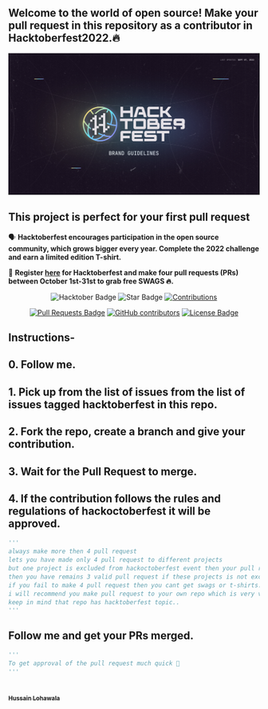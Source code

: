 ## Welcome to the world of open source! Make your pull request in this repository as a contributor in Hacktoberfest2022.🔥
![Hacktoberfest 2021](static/logo.png)


## This project is perfect for your first pull request

🗣 **Hacktoberfest encourages participation in the open source community, which grows bigger every year. Complete the 2022 challenge and earn a limited edition T-shirt.**

📢 **Register [here](https://hacktoberfest.digitalocean.com) for Hacktoberfest and make four pull requests (PRs) between October 1st-31st to grab free SWAGS 🔥.**

<div align="center">

<img src="https://img.shields.io/badge/hacktoberfest-2022-blueviolet" alt="Hacktober Badge"/>
 <img src="https://img.shields.io/static/v1?label=%F0%9F%8C%9F&message=If%20Useful&style=style=flat&color=BC4E99" alt="Star Badge"/>
 <a href="https://github.com/H9660" ><img src="https://img.shields.io/badge/Contributions-welcome-violet.svg?style=flat&logo=git" alt="Contributions" /></a>

<a href="https://github.com/H9660/Hackoctoberfest_2022/pulls"><img src="https://img.shields.io/github/issues-pr/H9660/Hackoctoberfest_2022" alt="Pull Requests Badge"/></a>
<a href="https://github.com/H9660/Hackoctoberfest_2022/graphs/contributors"><img alt="GitHub contributors" src="https://img.shields.io/github/contributors/H9660/Hackoctoberfest_2022?color=2b9348"></a>
<a href="https://github.com/ossamamehmood/hacktoberfest2022/blob/master/LICENSE"><img src="https://img.shields.io/github/license/H9660/Hackoctoberfest_2022?color=2b9348" alt="License Badge"/></a>

</div>

## Instructions-
    
## 0. Follow me.

## 1. Pick up from the list of issues from the list of issues tagged hacktoberfest in this repo.

## 2. Fork the repo, create a branch and give your contribution. 

## 3. Wait for the Pull Request to merge.

## 4. If the contribution follows the rules and regulations of hackoctoberfest it will be approved.

```py
'''
always make more then 4 pull request
lets you have made only 4 pull request to different projects
but one project is excluded from hackoctoberfest event then your pull request will not be count and 
then you have remains 3 valid pull request if these projects is not excluded.
if you fail to make 4 pull request then you cant get swags or t-shirts.
i will recommend you make pull request to your own repo which is very very saffest side for you..
keep in mind that repo has hacktoberfest topic..
'''
```

## Follow me and get your PRs merged.

```py
'''
To get approval of the pull request much quick 🚀
'''
```

<tr><td align="center"><a href="https://github.com/H9660"><kbd><img src="https://avatars3.githubusercontent.com/H9660?size=100" width="100px;" alt=""/></kbd><br /><sub><b>Hussain Lohawala <Lohawala></Lohawala></b></sub></a><br /></td>

</tr>
